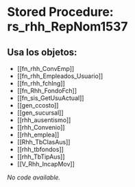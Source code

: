 # Stored Procedure: rs_rhh_RepNom1537

## Usa los objetos:
- [[fn_rhh_ConvEmp]]
- [[fn_rhh_Empleados_Usuario]]
- [[fn_rhh_fchIng]]
- [[fn_Rhh_FondoFch]]
- [[fn_sis_GetUsuActual]]
- [[gen_ccosto]]
- [[gen_sucursal]]
- [[rhh_ausentismo]]
- [[rhh_Convenio]]
- [[rhh_emplea]]
- [[Rhh_TbClasAus]]
- [[rhh_tbfondos]]
- [[rhh_TbTipAus]]
- [[V_Rhh_IncapMov]]

*No code available.*
